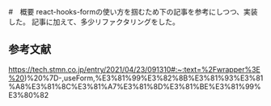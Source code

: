 #　概要 
react-hooks-formの使い方を掴むため下の記事を参考にしつつ、実装した。
記事に加えて、多少リファクタリングをした。

## 参考文献
https://tech.stmn.co.jp/entry/2021/04/23/091310#:~:text=%2Fwrapper%3E%20)%20%7D-,useForm,%E3%81%99%E3%82%8B%E3%81%93%E3%81%A8%E3%81%8C%E3%81%A7%E3%81%8D%E3%81%BE%E3%81%99%E3%80%82
